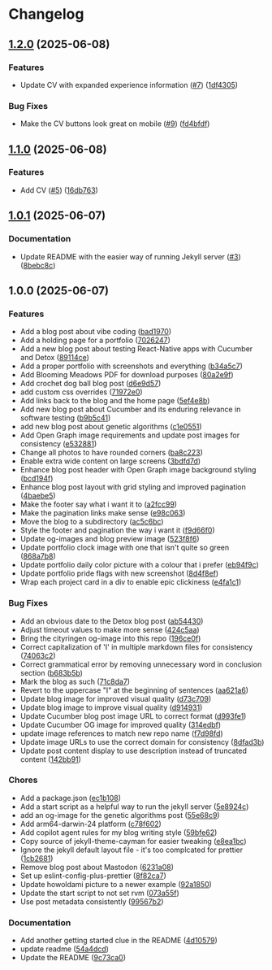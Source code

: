 # Changelog

## [1.2.0](https://github.com/aimeerivers/aimeerivers.github.io/compare/v1.1.0...v1.2.0) (2025-06-08)


### Features

* Update CV with expanded experience information ([#7](https://github.com/aimeerivers/aimeerivers.github.io/issues/7)) ([1df4305](https://github.com/aimeerivers/aimeerivers.github.io/commit/1df4305b597d761f197becd177400e7f38f734c3))


### Bug Fixes

* Make the CV buttons look great on mobile ([#9](https://github.com/aimeerivers/aimeerivers.github.io/issues/9)) ([fd4bfdf](https://github.com/aimeerivers/aimeerivers.github.io/commit/fd4bfdf974e82f964ccbbe79b93e129e105681f7))

## [1.1.0](https://github.com/aimeerivers/aimeerivers.github.io/compare/v1.0.1...v1.1.0) (2025-06-08)


### Features

* Add CV ([#5](https://github.com/aimeerivers/aimeerivers.github.io/issues/5)) ([16db763](https://github.com/aimeerivers/aimeerivers.github.io/commit/16db7637a311f2378c821e1d46b6cb60532393b5))

## [1.0.1](https://github.com/aimeerivers/aimeerivers.github.io/compare/v1.0.0...v1.0.1) (2025-06-07)


### Documentation

* Update README with the easier way of running Jekyll server ([#3](https://github.com/aimeerivers/aimeerivers.github.io/issues/3)) ([8bebc8c](https://github.com/aimeerivers/aimeerivers.github.io/commit/8bebc8c25e6d051bb01fc0fbe2e9a00dda6bc5a2))

## 1.0.0 (2025-06-07)


### Features

* Add a blog post about vibe coding ([bad1970](https://github.com/aimeerivers/aimeerivers.github.io/commit/bad1970f596812609f776fc2414f90046d1fe9c7))
* Add a holding page for a portfolio ([7026247](https://github.com/aimeerivers/aimeerivers.github.io/commit/70262477c3e05b78b25bf8a25aab1041282e9f28))
* Add a new blog post about testing React-Native apps with Cucumber and Detox ([89114ce](https://github.com/aimeerivers/aimeerivers.github.io/commit/89114ce8a6161ba7c87549b115e64e66dbc9b895))
* Add a proper portfolio with screenshots and everything ([b34a5c7](https://github.com/aimeerivers/aimeerivers.github.io/commit/b34a5c78aa6330d7360e5dbb0da5af5798202867))
* Add Blooming Meadows PDF for download purposes ([80a2e9f](https://github.com/aimeerivers/aimeerivers.github.io/commit/80a2e9feb95d61180c3f3549f9b3454b6fe90bd3))
* Add crochet dog ball blog post ([d6e9d57](https://github.com/aimeerivers/aimeerivers.github.io/commit/d6e9d577f62e9896fc66f392cd5bc89b3470e05c))
* add custom css overrides ([71972e0](https://github.com/aimeerivers/aimeerivers.github.io/commit/71972e0e0f99df737ca585dab446b16586c3ef16))
* Add links back to the blog and the home page ([5ef4e8b](https://github.com/aimeerivers/aimeerivers.github.io/commit/5ef4e8b756528415bf810dadee835721edd6b37d))
* Add new blog post about Cucumber and its enduring relevance in software testing ([b9b5c41](https://github.com/aimeerivers/aimeerivers.github.io/commit/b9b5c4134ca1e190ece31fa03a2b2d0d6c2d72c9))
* add new blog post about genetic algorithms ([c1e0551](https://github.com/aimeerivers/aimeerivers.github.io/commit/c1e0551075bd5f178a3a6c8c1267d223be771ce8))
* Add Open Graph image requirements and update post images for consistency ([e532881](https://github.com/aimeerivers/aimeerivers.github.io/commit/e532881ac02fdf4bf285a6b6fc1c3706e97f7258))
* Change all photos to have rounded corners ([ba8c223](https://github.com/aimeerivers/aimeerivers.github.io/commit/ba8c223812cf167d711d0a019aad5ccc55d00c89))
* Enable extra wide content on large screens ([3bdfd7d](https://github.com/aimeerivers/aimeerivers.github.io/commit/3bdfd7dd2c0ee79fb5591228f194863ed6a8cc51))
* Enhance blog post header with Open Graph image background styling ([bcd194f](https://github.com/aimeerivers/aimeerivers.github.io/commit/bcd194fbf822b3ef908ab6b3f9aa0d56349be3a0))
* Enhance blog post layout with grid styling and improved pagination ([4baebe5](https://github.com/aimeerivers/aimeerivers.github.io/commit/4baebe5ba9bf467b335f97ae6c7b4ff1f7078207))
* Make the footer say what i want it to ([a2fcc99](https://github.com/aimeerivers/aimeerivers.github.io/commit/a2fcc990b8675b5459013f5c142c29be93a5bbc6))
* Make the pagination links make sense ([e98c063](https://github.com/aimeerivers/aimeerivers.github.io/commit/e98c06324b0bff80c3c8740422bd8a4ecb3ec85b))
* Move the blog to a subdirectory ([ac5c6bc](https://github.com/aimeerivers/aimeerivers.github.io/commit/ac5c6bce84865afc5c1c424d8d07f376cb62cfd1))
* Style the footer and pagination the way i want it ([f9d66f0](https://github.com/aimeerivers/aimeerivers.github.io/commit/f9d66f05b8854380dabdbd35122eba8f17453a08))
* Update og-images and blog preview image ([523f8f6](https://github.com/aimeerivers/aimeerivers.github.io/commit/523f8f667f187104d502d9b1c7f7a064a45ee0d8))
* Update portfolio clock image with one that isn't quite so green ([868a7b8](https://github.com/aimeerivers/aimeerivers.github.io/commit/868a7b80ea8fb272466399dbf042cd9d91983f3e))
* Update portfolio daily color picture with a colour that i prefer ([eb94f9c](https://github.com/aimeerivers/aimeerivers.github.io/commit/eb94f9c4ec3454e36be81f0f0b647174eee03c36))
* Update portfolio pride flags with new screenshot ([8d4f8ef](https://github.com/aimeerivers/aimeerivers.github.io/commit/8d4f8ef8ec220bf54ee0235b0a598b0a4593026f))
* Wrap each project card in a div to enable epic clickiness ([e4fa1c1](https://github.com/aimeerivers/aimeerivers.github.io/commit/e4fa1c17d0eebf98f7c4639156d4af720e237621))


### Bug Fixes

* Add an obvious date to the Detox blog post ([ab54430](https://github.com/aimeerivers/aimeerivers.github.io/commit/ab5443075ac980d2d13f1307d696b15d7b31b82c))
* Adjust timeout values to make more sense ([424c5aa](https://github.com/aimeerivers/aimeerivers.github.io/commit/424c5aa39a12c60d54ba01732bf32fb51a768660))
* Bring the cityringen og-image into this repo ([196ce0f](https://github.com/aimeerivers/aimeerivers.github.io/commit/196ce0f38850011a89b48e97429870e24c819cc2))
* Correct capitalization of 'I' in multiple markdown files for consistency ([74063c2](https://github.com/aimeerivers/aimeerivers.github.io/commit/74063c28904cbbcb0b06466d6eeeb7bb58910cfd))
* Correct grammatical error by removing unnecessary word in conclusion section ([b683b5b](https://github.com/aimeerivers/aimeerivers.github.io/commit/b683b5b32390cc4c460ec2d9bd2b1b7a561a662d))
* Mark the blog as such ([71c8da7](https://github.com/aimeerivers/aimeerivers.github.io/commit/71c8da7307b553513761c7ecb9e03a1afa67af05))
* Revert to the uppercase "I" at the beginning of sentences ([aa621a6](https://github.com/aimeerivers/aimeerivers.github.io/commit/aa621a6eb9c97e029e85f5ed48251601e17541cc))
* Update blog image for improved visual quality ([d73c709](https://github.com/aimeerivers/aimeerivers.github.io/commit/d73c709274c776c5491a3d945b51ee69180fa93f))
* Update blog image to improve visual quality ([d914931](https://github.com/aimeerivers/aimeerivers.github.io/commit/d914931908b325cbfed9139fbbcd0351464fa485))
* Update Cucumber blog post image URL to correct format ([d993fe1](https://github.com/aimeerivers/aimeerivers.github.io/commit/d993fe1c5ba86b8a4bcd5dc750ac81261167c3c1))
* Update Cucumber OG image for improved quality ([314edbf](https://github.com/aimeerivers/aimeerivers.github.io/commit/314edbffa0d4c831c833f02afb478cc1da8c7353))
* update image references to match new repo name ([f7d98fd](https://github.com/aimeerivers/aimeerivers.github.io/commit/f7d98fd2eaa36471089d08247d8547ad06c7dae8))
* Update image URLs to use the correct domain for consistency ([8dfad3b](https://github.com/aimeerivers/aimeerivers.github.io/commit/8dfad3bfffdef7298d0d198ead9c69b7c3ee793f))
* Update post content display to use description instead of truncated content ([142bb91](https://github.com/aimeerivers/aimeerivers.github.io/commit/142bb919adf87753b03498ca958896e1e0dc6937))


### Chores

* Add a package.json ([ec1b108](https://github.com/aimeerivers/aimeerivers.github.io/commit/ec1b10863f11ab6a8f73e5a59d072e35f115116b))
* Add a start script as a helpful way to run the jekyll server ([5e8924c](https://github.com/aimeerivers/aimeerivers.github.io/commit/5e8924c1d5d6149cb35a288d44af1575f74abf79))
* add an og-image for the genetic algorithms post ([55e68c9](https://github.com/aimeerivers/aimeerivers.github.io/commit/55e68c9a4dceb3f47ce52f67215b4ef3767f6158))
* Add arm64-darwin-24 platform ([c78f602](https://github.com/aimeerivers/aimeerivers.github.io/commit/c78f602e3ffc5adf7f7f5aba05a48d21394ee496))
* Add copilot agent rules for my blog writing style ([59bfe62](https://github.com/aimeerivers/aimeerivers.github.io/commit/59bfe62d825b2ce4992c127120eae446ab30d6c6))
* Copy source of jekyll-theme-cayman for easier tweaking ([e8ea1bc](https://github.com/aimeerivers/aimeerivers.github.io/commit/e8ea1bc6d59e7afbe0efa30aa4a1c6afd5bb9a27))
* Ignore the jekyll default layout file - it's too complcated for prettier ([1cb2681](https://github.com/aimeerivers/aimeerivers.github.io/commit/1cb2681699290fdbb73a137af155d5d44745a172))
* Remove blog post about Mastodon ([6231a08](https://github.com/aimeerivers/aimeerivers.github.io/commit/6231a08f2ac40053d29d9d47ae77b4e048986598))
* Set up eslint-config-plus-prettier ([8f82ca7](https://github.com/aimeerivers/aimeerivers.github.io/commit/8f82ca70709d02a5de3c0d1bb9462134ce256d13))
* Update howoldami picture to a newer example ([92a1850](https://github.com/aimeerivers/aimeerivers.github.io/commit/92a18503c39e6f76d8ec1195f093c87d6b9735ed))
* Update the start script to not set rvm ([073a55f](https://github.com/aimeerivers/aimeerivers.github.io/commit/073a55ff245f72d0bcdf6e160d21e49c390c3fcf))
* Use post metadata consistently ([99567b2](https://github.com/aimeerivers/aimeerivers.github.io/commit/99567b2a43527345de16c6fda3abe23ad7931275))


### Documentation

* Add another getting started clue in the README ([4d10579](https://github.com/aimeerivers/aimeerivers.github.io/commit/4d105790f1baf8e2b8b952da89e76c7af98debf1))
* update readme ([54a4dcd](https://github.com/aimeerivers/aimeerivers.github.io/commit/54a4dcd4cf8451f21f0748dc69a70e4cd2651708))
* Update the README ([9c73ca0](https://github.com/aimeerivers/aimeerivers.github.io/commit/9c73ca048795c86d00a1c4aed555bf51e99670ee))
